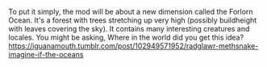 To put it simply, the mod will be about a new dimension called the Forlorn Ocean. It's a forest with trees stretching up very high (possibly buildheight with leaves covering the sky). It contains many interesting creatures and locales. You might be asking, Where in the world did you get this idea? https://iguanamouth.tumblr.com/post/102949571952/radglawr-methsnake-imagine-if-the-oceans
